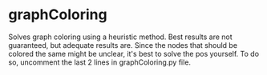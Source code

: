 # graphColoring

Solves graph coloring using a heuristic method. Best results are not guaranteed, but adequate results are.
Since the nodes that should be colored the same might be unclear, it's best to solve the pos yourself. To do so, uncomment the last 2 lines in graphColoring.py file.
